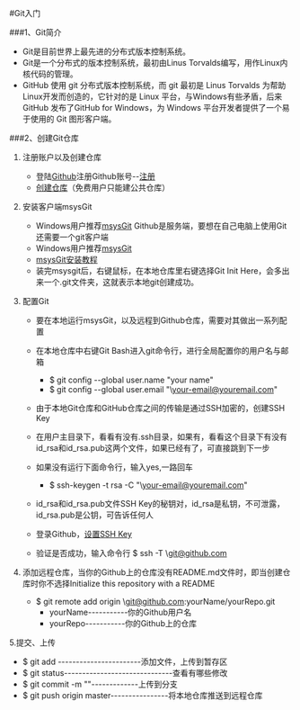 #Git入门

###1、Git简介
* Git是目前世界上最先进的分布式版本控制系统。
* Git是一个分布式的版本控制系统，最初由Linus Torvalds编写，用作Linux内核代码的管理。
* GitHub 使用 git 分布式版本控制系统，而 git 最初是 Linus Torvalds 为帮助Linux开发而创造的，它针对的是 Linux 平台，与Windows有些矛盾，后来GitHub 发布了GitHub for Windows，为 Windows 平台开发者提供了一个易于使用的 Git 图形客户端。

###2、创建Git仓库
1. 注册账户以及创建仓库
	* 登陆[Github](https://github.com/)注册Github账号--[注册](http://wiki.jikexueyuan.com/project/github-basics/sign-up.html)
	* [创建仓库](http://wiki.jikexueyuan.com/project/github-basics/creat-new-repo.html)（免费用户只能建公共仓库）

2. 安装客户端msysGit
	* Windows用户推荐[msysGit](https://git-for-windows.github.io/)
	Github是服务端，要想在自己电脑上使用Git还需要一个git客户端
	* Windows用户推荐[msysGit](https://git-for-windows.github.io/)
	* [msysGit安装教程](http://jingyan.baidu.com/article/e52e36154233ef40c70c5153.html)
	* 装完msysgit后，右键鼠标，在本地仓库里右键选择Git Init Here，会多出来一个.git文件夹，这就表示本地git创建成功。

3. 配置Git
	* 要在本地运行msysGit，以及远程到Github仓库，需要对其做出一系列配置
	* 在本地仓库中右键Git Bash进入git命令行，进行全局配置你的用户名与邮箱
		* $ git config --global user.name "your name"
		* $ git config --global user.email "\your-email@youremail.com"

	* 由于本地Git仓库和GitHub仓库之间的传输是通过SSH加密的，创建SSH Key
	* 在用户主目录下，看看有没有.ssh目录，如果有，看看这个目录下有没有id_rsa和id_rsa.pub这两个文件，如果已经有了，可直接跳到下一步
	* 如果没有运行下面命令行，输入yes,一路回车
		* $ ssh-keygen -t rsa -C "\your-email@youremail.com"

	* id_rsa和id_rsa.pub文件SSH Key的秘钥对，id_rsa是私钥，不可泄露，id_rsa.pub是公钥，可告诉任何人

	* 登录Github，[设置SSH Key](http://www.liaoxuefeng.com/wiki/0013739516305929606dd18361248578c67b8067c8c017b000/001374385852170d9c7adf13c30429b9660d0eb689dd43a000)
	* 验证是否成功，输入命令行 $ ssh -T \git@github.com

4. 添加远程仓库，当你的Github上的仓库没有README.md文件时，即当创建仓库时你不选择Initialize this repository with a README
	* $ git remote add origin \git@github.com:yourName/yourRepo.git
		* yourName-----------你的Github用户名
		* yourRepo-----------你的Github上的仓库

5.提交、上传
* $ git add <files>-----------------------添加文件，上传到暂存区
* $ git status------------------------------查看有哪些修改
* $ git commit -m "<message>"-------------上传到分支
* $ git push origin master----------------将本地仓库推送到远程仓库


